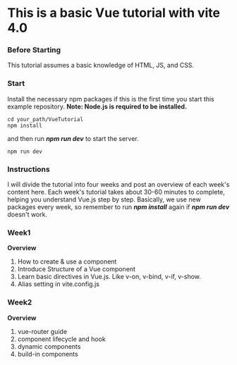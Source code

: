 # This is a basic Vue tutorial with vite 4.0

### Before Starting
This tutorial assumes a basic knowledge of HTML, JS, and CSS.

### Start
Install the necessary npm packages if this is the first time you start this example repository.
**Note: Node.js is required to be installed.**
```
cd your_path/VueTutorial
npm install
```
and then run ***npm run dev*** to start the server.
```
npm run dev
```
### Instructions
I will divide the tutorial into four weeks and post an overview of each week's content here.
Each week's tutorial takes about 30-60 minutes to complete, helping you understand Vue.js step by step.
Basically, we use new packages every week, so remember to run ***npm install*** again if ***npm run dev*** doesn't work.

### Week1
**Overview**
1. How to create & use a component
2. Introduce Structure of a Vue component
3. Learn basic directives in Vue.js. Like v-on, v-bind, v-if, v-show.
4. Alias setting in vite.config.js

### Week2
**Overview**
1. vue-router guide
2. component lifecycle and hook
3. dynamic components 
4. build-in components

